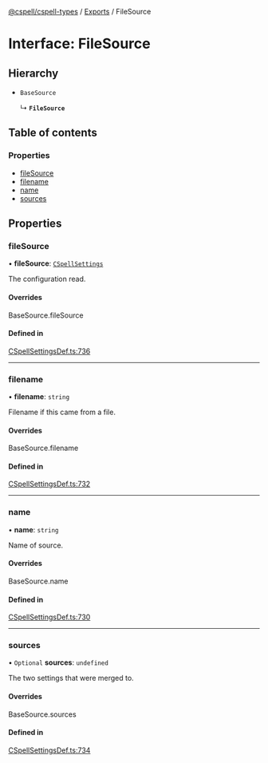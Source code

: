 [@cspell/cspell-types](../README.md) / [Exports](../modules.md) / FileSource

# Interface: FileSource

## Hierarchy

- `BaseSource`

  ↳ **`FileSource`**

## Table of contents

### Properties

- [fileSource](FileSource.md#filesource)
- [filename](FileSource.md#filename)
- [name](FileSource.md#name)
- [sources](FileSource.md#sources)

## Properties

### fileSource

• **fileSource**: [`CSpellSettings`](CSpellSettings.md)

The configuration read.

#### Overrides

BaseSource.fileSource

#### Defined in

[CSpellSettingsDef.ts:736](https://github.com/streetsidesoftware/cspell/blob/bb436cd/packages/cspell-types/src/CSpellSettingsDef.ts#L736)

___

### filename

• **filename**: `string`

Filename if this came from a file.

#### Overrides

BaseSource.filename

#### Defined in

[CSpellSettingsDef.ts:732](https://github.com/streetsidesoftware/cspell/blob/bb436cd/packages/cspell-types/src/CSpellSettingsDef.ts#L732)

___

### name

• **name**: `string`

Name of source.

#### Overrides

BaseSource.name

#### Defined in

[CSpellSettingsDef.ts:730](https://github.com/streetsidesoftware/cspell/blob/bb436cd/packages/cspell-types/src/CSpellSettingsDef.ts#L730)

___

### sources

• `Optional` **sources**: `undefined`

The two settings that were merged to.

#### Overrides

BaseSource.sources

#### Defined in

[CSpellSettingsDef.ts:734](https://github.com/streetsidesoftware/cspell/blob/bb436cd/packages/cspell-types/src/CSpellSettingsDef.ts#L734)
